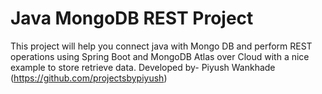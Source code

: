# Java MongoDB REST Project
This project will help you connect java with Mongo DB and perform REST operations using Spring Boot and MongoDB Atlas over Cloud with a nice example to store retrieve data.
Developed by- Piyush Wankhade (https://github.com/projectsbypiyush)

